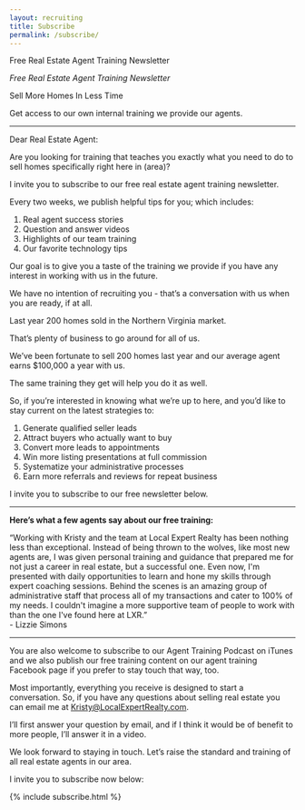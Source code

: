 ```yaml
---
layout: recruiting
title: Subscribe
permalink: /subscribe/
---
```

<div class="whitespace">
<div class="recruiting-page">
<div class="letterhead"><span id="letterhead">Free Real Estate Agent Training Newsletter</span>
<p id="letterhead-subtitle"><em>Free Real Estate Agent Training Newsletter</em></p>
<div id="letterhead-title">Sell More Homes In Less Time</div>
<p>Get access to our own internal training we provide our agents.</p></div>
<hr>
<p>Dear Real Estate Agent:</p>

<p>Are you looking for training that teaches you exactly what you need to do to sell homes specifically right here in (area)?</p>

<p>I invite you to subscribe to our free real estate agent training newsletter.</p>

<p>Every two weeks, we publish helpful tips for you; which includes:
<ol class="indent">
<li>Real agent success stories</li>
<li>Question and answer videos</li>
<li>Highlights of our team training</li>
<li>Our favorite technology tips</li>
</ol></p>

<p>Our goal is to give you a taste of the training we provide if you have any interest in working with us in the future.</p>

<p>We have no intention of recruiting you - that’s a conversation with us when you are ready, if at all.</p>

<p>Last year 200 homes sold in the Northern Virginia market.</p>

<p>That’s plenty of business to go around for all of us.</p>

<p>We’ve been fortunate to sell 200  homes last year and our average agent earns $100,000 a year with us.</p>

<p>The same training they get will help you do it as well.</p>

<p>So, if you’re interested in knowing what we’re up to here, and you’d like to stay current on the latest strategies to:
<ol class="indent">
<li>Generate qualified seller leads</li>
<li>Attract buyers who actually want to buy</li>
<li>Convert more leads to appointments</li>
<li>Win more listing presentations at full commission</li>
<li>Systematize your administrative processes</li>
<li>Earn more referrals and reviews for repeat business</li>
</ol></p>

<p>I invite you to subscribe to our free newsletter below.</p>

<hr>
<div class="testimonial-inline">
<p><strong>Here’s what a few agents say about our free training:</strong></p>

<p class="testimonial-text indent">“Working with Kristy and the team at Local Expert Realty has been nothing less than exceptional. Instead of being thrown to the wolves, like most new agents are, I was given personal training and guidance that prepared me for not just a career in real estate, but a successful one. Even now, I'm presented with daily opportunities to learn and hone my skills through expert coaching sessions. Behind the scenes is an amazing group of administrative staff that process all of my transactions and cater to 100% of my needs. I couldn't imagine a more supportive team of people to work with than the one I've found here at LXR.” <br><span class="testimonial-author">- Lizzie Simons </span></p>

<!-- <p class="testimonial-text indent">“This training is great!” <span class="testimonial-author">- Bob</span></p> -->

<!-- <p class="testimonial-text indent">“This training is great!” <span class="testimonial-author">- Bob</span></p> -->
</div>
<hr>

<p>You are also welcome to subscribe to our Agent Training Podcast on iTunes and we also publish our free training content on our agent training Facebook page if you prefer to stay touch that way, too.</p>

<p>Most importantly, everything you receive is designed to start a conversation. So, if you have any questions about selling real estate you can email me at <a href="mailto:Kristy@LocalExpertRealty.com">Kristy@LocalExpertRealty.com</a>. </p>

<p>I’ll first answer your question by email, and if I think it would be of benefit to more people, I’ll answer it in a video.</p>

<p>We look forward to staying in touch. Let’s raise the standard and training of all real estate agents in our area.</p>

<p>I invite you to subscribe now below:</p>

{% include subscribe.html %}
</div>
